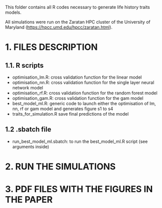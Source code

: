 This folder contains all R codes necessary to generate life history traits models.

All simulations were run on the Zaratan HPC cluster of the University of Maryland (https://hpcc.umd.edu/hpcc/zaratan.html).

# 1. FILES DESCRIPTION

## 1.1. R scripts
  - optimisation_lm.R: cross validation function for the linear model
  - optimisation_nn.R: cross validation function for the single layer neural network model
  - optimisation_rf.R: cross validation function for the random forest model
  - optimisation_gam.R: cross validation function for the gam model
  - best_model_ml.R: generic code to launch either the optimisation of lm, nn, rf or gam model and generates figure s1 to s4
  - traits_for_simulation.R save final predictions of the model
 
## 1.2 .sbatch file
  - run_best_model_ml.sbatch: to run the best_model_ml.R script (see arguments inside)

# 2. RUN THE SIMULATIONS

# 3. PDF FILES WITH THE FIGURES IN THE PAPER
